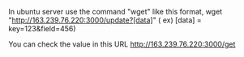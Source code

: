 In ubuntu server use the command "wget" like this format,
wget "http://163.239.76.220:3000/update?[data]"    ( ex) [data] =  key=123&field=456)

You can check the value in this URL
http://163.239.76.220:3000/get
